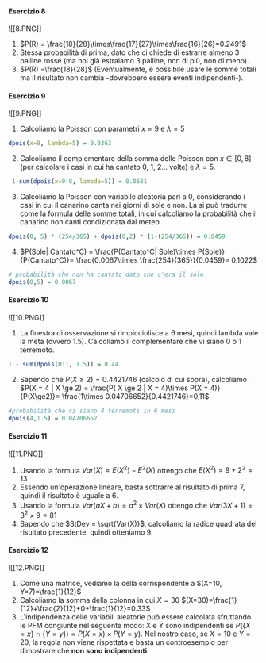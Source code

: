 #### Esercizio 8
![[8.PNG]]
1. $P(R) = \frac{18}{28}\times\frac{17}{27}\times\frac{16}{26}=0.2491$
2. Stessa probabilità di prima, dato che ci chiede di estrarre almeno 3 palline rosse (ma noi già estraiamo 3 palline, non di più, non di meno).
3. $P(R) =\frac{18}{28}$ (Eventualmente, è possibile usare le somme totali ma il risultato non cambia -dovrebbero essere eventi indipendenti-).

#### Esercizio 9
![[9.PNG]]
1. Calcoliamo la Poisson con parametri $x=9$ e $\lambda=5$ 
```R  
dpois(x=9, lambda=5) = 0.0363
```
2. Calcoliamo il complementare della somma delle Poisson con $x\in[0,8]$ (per calcolare i casi in cui ha cantato 0, 1, 2... volte) e $\lambda=5$.
```R  
 1-sum(dpois(x=0:8, lambda=5)) = 0.0681
```
3. Calcoliamo la Poisson con variabile aleatoria pari a 0, considerando i casi in cui il canarino canta nei giorni di sole e non. La si può tradurre come la formula delle somme totali, in cui calcoliamo la probabilità che il canarino non canti condizionata dal meteo.
```R  
dpois(0, 5) * (254/365) + dpois(0,2) * (1-(254/365)) = 0.0459
```
4. $P(Sole| Cantato^C) = \frac{P(Cantato^C| Sole)\times P(Sole)}{P(Cantato^C)}= \frac{0.0067\times \frac{254}{365}}{0.0459}= 0.1022$ 
```R  
# probabilità che non ha cantato dato che c'era il sole
dpois(0,5) = 0.0067
```

#### Esercizio 10
![[10.PNG]]
1. La finestra di osservazione si rimpicciolisce a 6 mesi, quindi lambda vale la meta (ovvero $1.5$). Calcoliamo il complementare che vi siano 0 o 1 terremoto.
```R  
1 - sum(dpois(0:1, 1.5)) = 0.44
```
2. Sapendo che $P(X\ge 2)=0.4421746$ (calcolo di cui sopra), calcoliamo
$P(X = 4 | X \ge 2) = \frac{P( X \ge 2 | X = 4)\times P(X = 4)}{P(X\ge2)}= \frac{1\times 0.04706652}{0.4421746}=0,11$
```R  
#probabilità che ci siano 4 terremoti in 6 mesi
dpois(4,1.5) = 0.04706652 
```

#### Esercizio 11
![[11.PNG]]
1. Usando la formula $Var(X)=E(X^2) - E^2(X)$ ottengo che
$E(X^2)=9+2^2 =13$
2. Essendo un'operazione lineare, basta sottrarre al risultato di prima 7, quindi il risultato è uguale a $6$.
3. Usando la formula $Var(aX + b)=a^2\times Var(X)$ ottengo che $Var(3X + 1) = 3^2 \times 9 = 81$
4. Sapendo che $StDev = \sqrt{Var(X)}$, calcoliamo la radice quadrata del risultato precedente, quindi otteniamo $9$.

#### Esercizio 12
![[12.PNG]]
1. Come una matrice, vediamo la cella corrispondente a $(X=10, Y=7)=\frac{1}{12}$
2. Calcoliamo la somma della colonna in cui $X=30$
$(X=30)=\frac{1}{12}+\frac{2}{12}+0+\frac{1}{12}=0.33$
3. L'indipendenza delle variabili aleatorie può essere calcolata sfruttando le PFM congiunte nel seguente modo: X e Y sono indipendenti se $P(\{X=x\} \cap \{Y=y\})=P(X=x) \times P(Y=y)$. Nel nostro caso, se $X=10$ e $Y=20$, la regola non viene rispettata e basta un controesempio per dimostrare che <b>non sono indipendenti</b>.